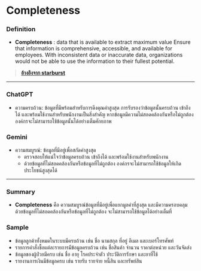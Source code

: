 # **Completeness**

### **Definition**
- **Completeness** : data that is available to extract maximum value Ensure that information is comprehensive,
  accessible, and available for employees. With inconsistent data or inaccurate data, organizations would not be able to use the information to their fullest potential.

> **[อ้างอิงจาก starburst](https://www.starburst.io/data-glossary/data-quality/)**
---

### **ChatGPT**
- ความครบถ้วน: ข้อมูลที่มีพร้อมสำหรับการดึงคุณค่าสูงสุด
  การรับรองว่าข้อมูลนั้นครบถ้วน เข้าถึงได้ และพร้อมใช้งานสำหรับพนักงานเป็นสิ่งสำคัญ หากข้อมูลมีความไม่สอดคล้องกันหรือไม่ถูกต้อง องค์กรจะไม่สามารถใช้ข้อมูลนั้นได้อย่างเต็มศักยภาพ

### **Gemini**
- ความสมบูรณ์: ข้อมูลที่มีอยู่เพื่อสกัดค่าสูงสุด
    - ตรวจสอบให้แน่ใจว่าข้อมูลครบถ้วน เข้าถึงได้ และพร้อมใช้งานสำหรับพนักงาน
    - ด้วยข้อมูลที่ไม่สอดคล้องกันหรือข้อมูลที่ไม่ถูกต้อง องค์กรจะไม่สามารถใช้ข้อมูลให้เกิดประโยชน์สูงสุดได้

---

### **Summary**
- **Completeness** คือ ความสมบูรณ์ข้อมูลที่มีอยู่เพื่อแยกมูลค่าที่สูงสุด และมีความครอบคลุม ด้วยข้อมูลที่ไม่สอดคล้องกันหรือข้อมูลที่ไม่ถูกต้อง จะไม่สามารถใช้ข้อมูลได้อย่างเต็มที่

### **Sample**
-  ข้อมูลลูกค้าทั้งหมดในระบบมีครบถ้วน เช่น ชื่อ นามสกุล ที่อยู่ อีเมล และเบอร์โทรศัพท์
-  รายการคำสั่งซื้อแต่ละรายการมีข้อมูลครบถ้วน เช่น ชื่อสินค้า จำนวน ราคาต่อหน่วย และวันจัดส่ง
-  ข้อมูลของผู้ป่วยมีครบ เช่น ชื่อ อายุ โรคประจำตัว ประวัติการรักษา และยาที่ใช้
-  รายงานการเงินมีข้อมูลครบ เช่น รายรับ รายจ่าย หนี้สิน และทรัพย์สิน


